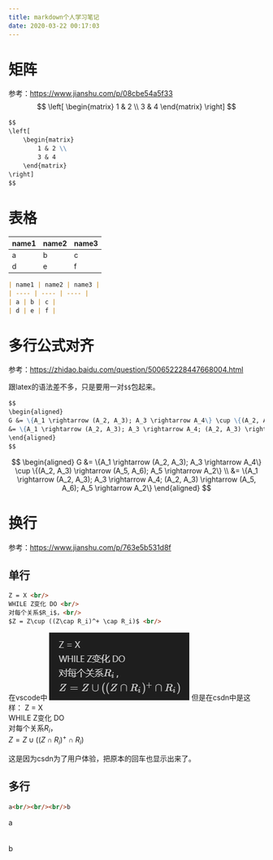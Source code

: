 ```yaml
---
title: markdown个人学习笔记
date: 2020-03-22 00:17:03
---
```


# 矩阵
参考：<https://www.jianshu.com/p/08cbe54a5f33>
$$
\left[
	\begin{matrix}
		1 & 2 \\
		3 & 4
	\end{matrix}
\right]
$$
```markdown
$$
\left[
	\begin{matrix}
		1 & 2 \\
		3 & 4
	\end{matrix}
\right]
$$
```

# 表格
| name1 | name2 | name3 |
| ---- | ---- | ---- |
| a | b | c |
| d | e | f |

```markdown
| name1 | name2 | name3 |
| ---- | ---- | ---- |
| a | b | c |
| d | e | f |
```

# 多行公式对齐
参考：<https://zhidao.baidu.com/question/500652228447668004.html>

跟latex的语法差不多，只是要用一对```$$```包起来。
```markdown
$$
\begin{aligned}
G &= \{A_1 \rightarrow (A_2, A_3); A_3 \rightarrow A_4\} \cup \{(A_2, A_3) \rightarrow (A_5, A_6); A_5 \rightarrow A_2\} \\
&= \{A_1 \rightarrow (A_2, A_3); A_3 \rightarrow A_4; (A_2, A_3) \rightarrow (A_5, A_6); A_5 \rightarrow A_2\}
\end{aligned}
$$
```
$$
\begin{aligned}
G &= \{A_1 \rightarrow (A_2, A_3); A_3 \rightarrow A_4\} \cup \{(A_2, A_3) \rightarrow (A_5, A_6); A_5 \rightarrow A_2\} \\
&= \{A_1 \rightarrow (A_2, A_3); A_3 \rightarrow A_4; (A_2, A_3) \rightarrow (A_5, A_6); A_5 \rightarrow A_2\}
\end{aligned}
$$

# 换行
参考：<https://www.jianshu.com/p/763e5b531d8f>
## 单行
```markdown
Z = X <br/>
WHILE Z变化 DO <br/>
对每个关系$R_i$，<br/>
$Z = Z\cup ((Z\cap R_i)^+ \cap R_i)$ <br/>
```
在vscode中
![在这里插入图片描述](markdown个人学习笔记/20200426181235932.png)
但是在csdn中是这样：
Z = X <br/>
WHILE Z变化 DO <br/>
对每个关系$R_i$，<br/>
$Z = Z\cup ((Z\cap R_i)^+ \cap R_i)$ <br/>

这是因为csdn为了用户体验，把原本的回车也显示出来了。

## 多行
```markdown
a<br/><br/><br/>b
```
a<br/><br/><br/>b
